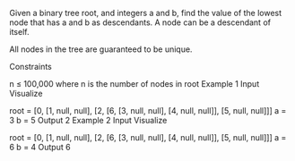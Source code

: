 Given a binary tree root, and integers a and b, find the value of the lowest node that has a and b as descendants. A node can be a descendant of itself.

All nodes in the tree are guaranteed to be unique.

Constraints

n ≤ 100,000 where n is the number of nodes in root
Example 1
Input
Visualize

root = [0, [1, null, null], [2, [6, [3, null, null], [4, null, null]], [5, null, null]]]
a = 3
b = 5
Output
2
Example 2
Input
Visualize

root = [0, [1, null, null], [2, [6, [3, null, null], [4, null, null]], [5, null, null]]]
a = 6
b = 4
Output
6
